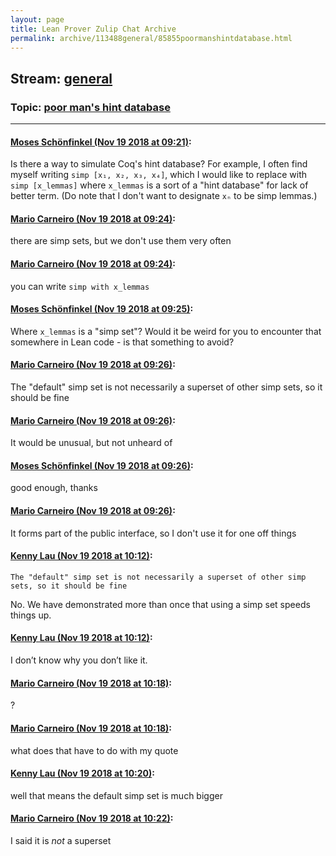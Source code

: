 ```yaml
---
layout: page
title: Lean Prover Zulip Chat Archive 
permalink: archive/113488general/85855poormanshintdatabase.html
---
```


## Stream: [general](index.html)
### Topic: [poor man's hint database](85855poormanshintdatabase.html)

---

#### [Moses Schönfinkel (Nov 19 2018 at 09:21)](https://leanprover.zulipchat.com/#narrow/stream/113488-general/topic/poor%20man%27s%20hint%20database/near/147951801):
Is there a way to simulate Coq's hint database? For example, I often find myself writing `simp [x₁, x₂, x₃, x₄]`, which I would like to replace with `simp [x_lemmas]` where `x_lemmas` is a sort of a "hint database" for lack of better term. (Do note that I don't want to designate `xₙ` to be simp lemmas.)

#### [Mario Carneiro (Nov 19 2018 at 09:24)](https://leanprover.zulipchat.com/#narrow/stream/113488-general/topic/poor%20man%27s%20hint%20database/near/147951920):
there are simp sets, but we don't use them very often

#### [Mario Carneiro (Nov 19 2018 at 09:24)](https://leanprover.zulipchat.com/#narrow/stream/113488-general/topic/poor%20man%27s%20hint%20database/near/147951926):
you can write `simp with x_lemmas`

#### [Moses Schönfinkel (Nov 19 2018 at 09:25)](https://leanprover.zulipchat.com/#narrow/stream/113488-general/topic/poor%20man%27s%20hint%20database/near/147951950):
Where `x_lemmas` is a "simp set"? Would it be weird for you to encounter that somewhere in Lean code - is that something to avoid?

#### [Mario Carneiro (Nov 19 2018 at 09:26)](https://leanprover.zulipchat.com/#narrow/stream/113488-general/topic/poor%20man%27s%20hint%20database/near/147951992):
The "default" simp set is not necessarily a superset of other simp sets, so it should be fine

#### [Mario Carneiro (Nov 19 2018 at 09:26)](https://leanprover.zulipchat.com/#narrow/stream/113488-general/topic/poor%20man%27s%20hint%20database/near/147951997):
It would be unusual, but not unheard of

#### [Moses Schönfinkel (Nov 19 2018 at 09:26)](https://leanprover.zulipchat.com/#narrow/stream/113488-general/topic/poor%20man%27s%20hint%20database/near/147952001):
good enough, thanks

#### [Mario Carneiro (Nov 19 2018 at 09:26)](https://leanprover.zulipchat.com/#narrow/stream/113488-general/topic/poor%20man%27s%20hint%20database/near/147952005):
It forms part of the public interface, so I don't use it for one off things

#### [Kenny Lau (Nov 19 2018 at 10:12)](https://leanprover.zulipchat.com/#narrow/stream/113488-general/topic/poor%20man%27s%20hint%20database/near/147953651):
```quote
The "default" simp set is not necessarily a superset of other simp sets, so it should be fine
```

No. We have demonstrated more than once that using a simp set speeds things up.

#### [Kenny Lau (Nov 19 2018 at 10:12)](https://leanprover.zulipchat.com/#narrow/stream/113488-general/topic/poor%20man%27s%20hint%20database/near/147953658):
I don’t know why you don’t like it.

#### [Mario Carneiro (Nov 19 2018 at 10:18)](https://leanprover.zulipchat.com/#narrow/stream/113488-general/topic/poor%20man%27s%20hint%20database/near/147953898):
?

#### [Mario Carneiro (Nov 19 2018 at 10:18)](https://leanprover.zulipchat.com/#narrow/stream/113488-general/topic/poor%20man%27s%20hint%20database/near/147953956):
what does that have to do with my quote

#### [Kenny Lau (Nov 19 2018 at 10:20)](https://leanprover.zulipchat.com/#narrow/stream/113488-general/topic/poor%20man%27s%20hint%20database/near/147954062):
well that means the default simp set is much bigger

#### [Mario Carneiro (Nov 19 2018 at 10:22)](https://leanprover.zulipchat.com/#narrow/stream/113488-general/topic/poor%20man%27s%20hint%20database/near/147954155):
I said it is *not* a superset

